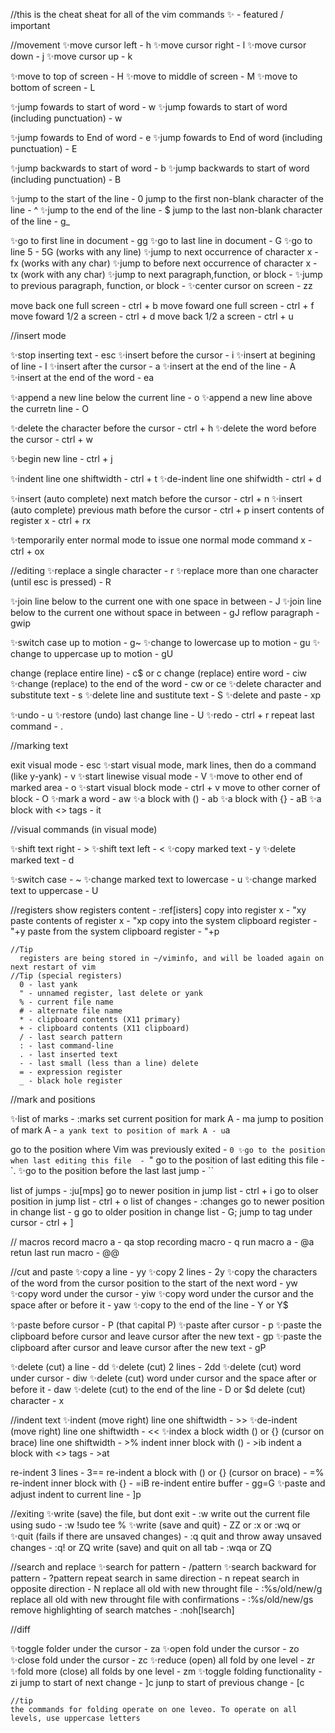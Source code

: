 //this is the cheat sheat for all of the vim commands 
✨ - featured / important



//movement
✨move cursor left  - h
✨move cursor right - l 
✨move cursor down  - j
✨move cursor up    - k

✨move to top of screen    - H
✨move to middle of screen - M
✨move to bottom of screen - L

✨jump fowards to start of word                          - w
✨jump fowards to start of word  (including punctuation) - w

✨jump fowards to End of word                         - e 
✨jump fowards to End of word (including punctuation) - E 

✨jump backwards to start of word                         - b
✨jump backwards to start of word (including punctuation) - B

✨jump to the start of the line                           - 0
jump to the first non-blank character of the line          - ^
✨jump to the end of the line                             - $
jump to the last non-blank character of the line           - g_

✨go to first line in document                            - gg
✨go to last line in document                             - G 
✨go to line 5                                            - 5G (works with any line) 
✨jump to next occurrence of character x                  - fx (works with any char)
✨jump to before next occurrence of character x           - tx (work with any char)
✨jump to next paragraph,function, or block               - <!--}-->
✨jump to previous paragraph, function, or block          - <!--{--> 
✨center cursor on screen - zz



move back one full screen   - ctrl + b
move foward one full screen - ctrl + f
move foward 1/2 a screen    - ctrl + d
move back 1/2 a screen      - ctrl + u

//insert mode

✨stop inserting text           - esc
✨insert before the cursor      - i
✨insert at begining of line    - I
✨insert after the cursor       - a
✨insert at the end of the line - A 
✨insert at the end of the word - ea

✨append a new line below the current line - o
✨append a new line above the curretn line - O

✨delete the character before the cursor - ctrl + h
✨delete the word before the cursor      - ctrl + w

✨begin new line - ctrl + j

✨indent line one shiftwidth   - ctrl + t
✨de-indent line one shifwidth - ctrl + d

✨insert (auto complete) next match before the cursor    - ctrl + n
✨insert (auto complete) previous math before the cursor - ctrl + p
insert contents of register x                            - ctrl + rx

✨temporarily enter normal mode to issue one normal mode command x - ctrl + ox

//editing
✨replace a single character                             - r 
✨replace more than one character (until esc is pressed) - R

✨join line below to the current one with one space in between - J
✨join line below to the current one without space in between  - gJ
reflow paragraph                                               - gwip

✨switch case up to motion          - g~
✨change to lowercase up to motion  - gu
✨ change to uppercase up to motion - gU

change (replace entire line)              - c$ or c
change (replace) entire word              - ciw
✨change (replace) to the end of the word - cw or ce
✨delete character and substitute text    - s 
✨delete line and sustitute text          - S
✨delete and paste                        - xp

✨undo                            - u
✨restore (undo) last change line - U
✨redo                            - ctrl + r
repeat last command               - .



//marking text

exit visual mode                                               - esc
✨start visual mode, mark lines, then do a command (like y-yank) - v
✨start linewise visual mode                                     - V
✨move to other end of marked area                               - o 
✨start visual block mode                                        - ctrl + v
move to other corner of block                                    - O
✨mark a word                                                    - aw
✨a block with ()                                                - ab
✨a block with {}                                                - aB
✨a block with <> tags                                           - it

//visual commands (in visual mode)

✨shift text right   - >
✨shift text left    - <
✨copy marked text   - y
✨delete marked text - d

✨switch case                     - ~
✨change marked text to lowercase - u
✨change marked text to uppercase - U

//registers 
show registers content                   - :ref[isters]
copy into register x                     - "xy
paste contents of register x             - "xp
copy into the system clipboard register  - "+y
paste from the system clipboard register - "+p

    //Tip 
      registers are being stored in ~/viminfo, and will be loaded again on next restart of vim 
    //Tip (special registers)
      0 - last yank
      " - unnamed register, last delete or yank
      % - current file name
      # - alternate file name
      * - clipboard contents (X11 primary)
      + - clipboard contents (X11 clipboard)
      / - last search pattern
      : - last command-line
      . - last inserted text
      - - last small (less than a line) delete
      = - expression register
      _ - black hole register
      
//mark and positions 

✨list of marks                 - :marks
set current position for mark A - ma
jump to position of mark A      - `a
yank text to position of mark A - u`a

go to the position where Vim was previously exited - `0
✨go to the position when last editing this file  - `"
go to the position of last editing this file       - `.
✨go to the position before the last last jump    - ``

list of jumps                       - :ju[mps]
go to newer position in jump list   - ctrl + i
go to olser position in jump list   - ctrl + o
list of changes                     - :changes
go to newer position in change list - g
go to older position in change list - G;
jump to tag under cursor            - ctrl + ]

// macros
record macro a       - qa
stop recording macro - q
run macro a          - @a
retun last run macro - @@



//cut and paste
✨copy a line                                                                            - yy
✨copy 2 lines                                                                           - 2y
✨copy the characters of the word from the cursor position to the start of the next word - yw
✨copy word under the cursor                                                             - yiw
✨copy word under the cursor and the space after or before it                            - yaw
✨copy to the end of the line                                                            - Y or Y$

✨paste before cursor                                                   - P (that capital P)
✨paste after cursor                                                    - p
✨paste the clipboard before cursor and leave cursor after the new text - gp
✨paste the clipboard after cursor and leave cursor after the new text  - gP

✨delete (cut) a line                                             - dd 
✨delete (cut) 2 lines                                            - 2dd
✨delete (cut) word under cursor                                  - diw
✨delete (cut) word under cursor and the space after or before it - daw
✨delete (cut) to the end of the line                             - D or $d
delete (cut) character                                             - x



//indent text 
✨indent (move right) line one shiftwidth                            - >>
✨de-indent (move right) line one shiftwidth                         - <<
✨index a block width () or {} (cursor on brace) line one shiftwidth - >%
indent inner block with ()                                            - >ib
indent a block with <> tags                                           - >at

re-indent 3 lines                                 - 3==
re-indent a block with () or {} (cursor on brace) - =%
re-indent inner block with {}                     - =iB
re-indent entire buffer                           - gg=G
✨paste and adjust indent to current line        - ]p



//exiting 
✨write (save) the file, but dont exit      - :w
write out the current file using sudo        - :w !sudo tee %
✨write (save and quit)                     - ZZ or :x or :wq or
✨quit (fails if there are unsaved changes) - :q
quit and throw away unsaved changes          - :q! or ZQ
write (save) and quit on all tab             - :wqa or ZQ

//search and replace
✨search for pattern                                     - /pattern 
✨search backward for pattern                            - ?pattern
repeat search in same direction                           - n
repeat search in opposite direction                       - N
replace all old with new throught file                    - :%s/old/new/g
replace all old with new throught file with confirmations - :%s/old/new/gs
remove highlighting of search matches                     - :noh[lsearch]



//diff

✨toggle folder under the cursor           - za
✨open fold under the cursor               - zo 
✨close fold under the cursor              - zc
✨reduce (open) all fold by one level      - zr
✨fold more (close) all folds by one level - zm
✨toggle folding functionality             - zi
jump to start of next change               - ]c
junp to start of previous change           - [c

    //tip 
    the commands for folding operate on one leveo. To operate on all levels, use uppercase letters




